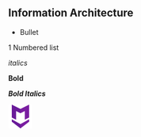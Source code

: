 ## Information Architecture

* Bullet

1 Numbered list

_italics_

**Bold**

***Bold Italics***

![alt text](https://github.com/adam-p/markdown-here/raw/master/src/common/images/icon48.png "Logo Title Text 1")

